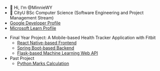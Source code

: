 - 👋 Hi, I’m @MinnieWY
- 🌱 CityU BSc Computer Science (Software Engineering and Project Management Stream)
- [Google Developer Profile](https://developers.google.com/profile/u/104547827132008908151?authuser=1&hl=en)
- [Microsoft Learn Profile](https://learn.microsoft.com/en-us/users/minniewy-7838/)

 * Final Year Project: A Mobile-based Health Tracker Application with Fitbit
   * [React Native-based Frontend](https://github.com/MinnieWY/Android-Health-Tracker-Frontend.git)
   * [Spring Boot-based Backend](https://github.com/MinnieWY/Android-Health-Tracker-Backend.git)
   * [Flask-based Machine Learning Web API](https://github.com/MinnieWY/Android-Health-Tracker-Machine-Learning)
  * Past Project
    * [Python Marks Calculation](https://github.com/MinnieWY/MarksCalulationForOrignteering)
<!---
MinnieWY/MinnieWY is a ✨ special ✨ repository because its `README.md` (this file) appears on your GitHub profile.
You can click the Preview link to take a look at your changes.
--->
